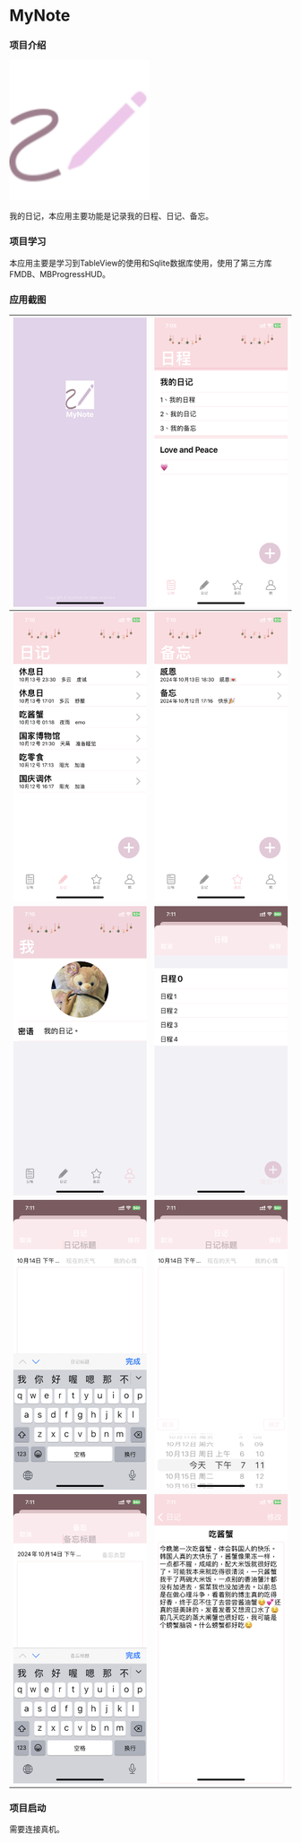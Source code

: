 # MyNote
### 项目介绍

<img src="logo.png" width="250" height:auto >

我的日记，本应用主要功能是记录我的日程、日记、备忘。

### 项目学习
本应用主要是学习到TableView的使用和Sqlite数据库使用，使用了第三方库FMDB、MBProgressHUD。


### 应用截图

| ![](screenshot/01.png) | ![](screenshot/02.png) |
| ----- | ----- |
| ![](screenshot/03.png) | ![](screenshot/04.png) |
| ![](screenshot/05.png) | ![](screenshot/06.png) |
| ![](screenshot/07.png) | ![](screenshot/08.png) |
| ![](screenshot/09.png) | ![](screenshot/10.png) |

### 项目启动

需要连接真机。
